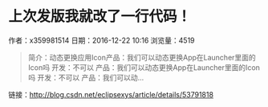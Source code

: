 # 上次发版我就改了一行代码！
作者：x359981514
日期：2016-12-22 10:16
浏览量：4519
> 简介：动态更换应用Icon产品：我们可以动态更换App在Launcher里面的Icon吗 
开发：不可以 
产品：我们可以动态更换App在Launcher里面的Icon吗 
开发：不可以 
产品：我们可以动...

 链接：http://blog.csdn.net/eclipsexys/article/details/53791818
